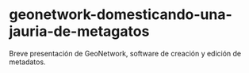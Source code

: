 geonetwork-domesticando-una-jauria-de-metagatos
===============================================

Breve presentación de GeoNetwork, software de creación y edición de metadatos.